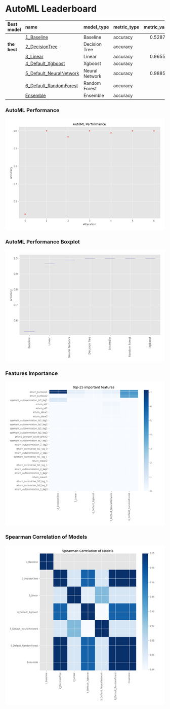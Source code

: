 # AutoML Leaderboard

| Best model   | name                                                         | model_type     | metric_type   |   metric_value |   train_time |
|:-------------|:-------------------------------------------------------------|:---------------|:--------------|---------------:|-------------:|
|              | [1_Baseline](1_Baseline/README.md)                           | Baseline       | accuracy      |       0.528736 |        15.6  |
| **the best** | [2_DecisionTree](2_DecisionTree/README.md)                   | Decision Tree  | accuracy      |       1        |        19.01 |
|              | [3_Linear](3_Linear/README.md)                               | Linear         | accuracy      |       0.965517 |        19.12 |
|              | [4_Default_Xgboost](4_Default_Xgboost/README.md)             | Xgboost        | accuracy      |       1        |        18.99 |
|              | [5_Default_NeuralNetwork](5_Default_NeuralNetwork/README.md) | Neural Network | accuracy      |       0.988506 |        17.68 |
|              | [6_Default_RandomForest](6_Default_RandomForest/README.md)   | Random Forest  | accuracy      |       1        |        22.99 |
|              | [Ensemble](Ensemble/README.md)                               | Ensemble       | accuracy      |       1        |         0.15 |

### AutoML Performance
![AutoML Performance](ldb_performance.png)

### AutoML Performance Boxplot
![AutoML Performance Boxplot](ldb_performance_boxplot.png)

### Features Importance
![features importance across models](features_heatmap.png)



### Spearman Correlation of Models
![models spearman correlation](correlation_heatmap.png)

